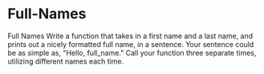 # Full-Names
Full Names Write a function that takes in a first name and a last name, and prints out a nicely formatted full name, in a sentence. Your sentence could be as simple as, "Hello, full_name." Call your function three separate times, utilizing different names each time. 
